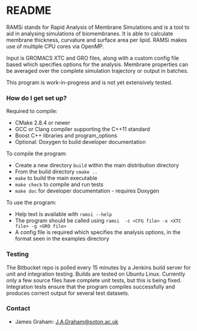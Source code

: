 # README #

RAMSi stands for Rapid Analysis of Membrane Simulations and is a tool to aid in analysing simulations of biomembranes.  It is able to calculate membrane thickness, curvature and surface area per lipid.  RAMSi makes use of multiple CPU cores via OpenMP.

Input is GROMACS XTC and GRO files, along with a custom config file based which specifies options for the analysis. Membrane properties can be averaged over the complete simulation trajectory or output in batches.

This program is work-in-progress and is not yet extensively tested.

### How do I get set up? ###

Required to compile:

* CMake 2.8.4 or newer
* GCC or Clang compiler supporting the C++11 standard
* Boost C++ libraries and program\_options
* Optional: Doxygen to build developer documentation

To compile the program:

* Create a new directory `build` within the main distribution directory
* From the build directory `cmake ..`
* `make` to build the main executable
* `make check` to compile and run tests
* `make doc` for developer documentation - requires Doxygen

To use the program:

* Help text is available with `ramsi --help`
* The program should be called using `ramsi  -c <CFG file> -x <XTC file> -g <GRO file>`
* A config file is required which specifies the analysis options, in the format seen in the examples directory

### Testing ###
The Bitbucket repo is polled every 15 minutes by a Jenkins build server for unit and integration testing.  Builds are tested on Ubuntu Linux.
Currently only a few source files have complete unit tests, but this is being fixed.  Integration tests ensure that the program compiles successfully and produces correct output for several test datasets.

### Contact ###

* James Graham: <J.A.Graham@soton.ac.uk>

